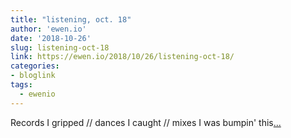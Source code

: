 ```yaml
---
title: "listening, oct. 18"
author: 'ewen.io'
date: '2018-10-26'
slug: listening-oct-18
link: https://ewen.io/2018/10/26/listening-oct-18/
categories:
- bloglink
tags:
  - ewenio
---
```


Records I gripped // dances I caught // mixes I was bumpin' this[... <i class="fas fa-external-link-alt"></i>](https://ewen.io/2018/10/26/listening-oct-18/)

